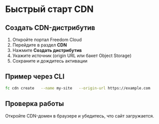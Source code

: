 # Быстрый старт CDN

## Создать CDN-дистрибутив

1. Откройте портал Freedom Cloud
2. Перейдите в раздел **CDN**
3. Нажмите **Создать дистрибутив**
4. Укажите источник (origin URL или бакет Object Storage)
5. Сохраните и дождитесь активации

## Пример через CLI

```bash
fc cdn create   --name my-site   --origin-url https://example.com
```

## Проверка работы

Откройте CDN-домен в браузере и убедитесь, что сайт загружается.
